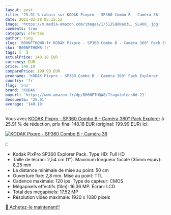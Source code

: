 ```yaml
---
layout: post
title: '25.91 % rabais sur KODAK Pixpro - SP360 Combo B - Caméra 36'
date: 2021-02-28 05:15:53
image: 'https://m.media-amazon.com/images/I/51JSQ8NaX3L._SL400_.jpg'
comments: true
category: ofertas
author: ring
slug: 'B00NFTHQW8-fr KODAK Pixpro - SP360 Combo B - Caméra 360° Pack Explorer'
sku: 'B00NFTHQW8-fr'
tags: [  ]
actualPrice: 148.18 EUR
currency: EUR
price: 148.18
comparePrice: 199.99 EUR
prodname: 'KODAK Pixpro - SP360 Combo B - Caméra 360° Pack Explorer'
country: 'fr'
flag: '🇫🇷'
brand: 'KODAK'
buyurl: 'https://www.amazon.fr/dp/B00NFTHQW8/?tag=tolees0d-21'
descuento: '25.91'
average: '148.18'
---
```


Vous avez [KODAK Pixpro - SP360 Combo B - Caméra 360° Pack Explorer](https://www.amazon.fr/dp/B00NFTHQW8/?tag=tolees0d-21)  à  25.91 % de réduction, prix final  148.18 EUR (original: 199.99 EUR) ici:

[![KODAK Pixpro - SP360 Combo B - Caméra 36](https://m.media-amazon.com/images/I/51JSQ8NaX3L._SL400_.jpg)](https://www.amazon.fr/dp/B00NFTHQW8/?tag=tolees0d-21)

ℹ️:

- Kodak PixPro SP360 Explorer Pack. Type HD: Full HD
- Taille de lécran: 2,54 cm (1"). Maximum longueur focale (35mm equiv): 8,25 mm
- La distance minimale de mise au point: 50 cm
- Ouverture fixe: 2,8 mm. Mise au point: TTL
- Cadence maximale: 120 ips. Type de capteur: CMOS
- Mégapixels effectifs (film): 16,36 MP. Écran: LCD
- Total des megapixels: 17,52 MP
- Résolution vidéo maximale: 1920 x 1080 pixels

[🛒 Achetez-le maintenant!!](https://www.amazon.fr/dp/B00NFTHQW8/?tag=tolees0d-21)
